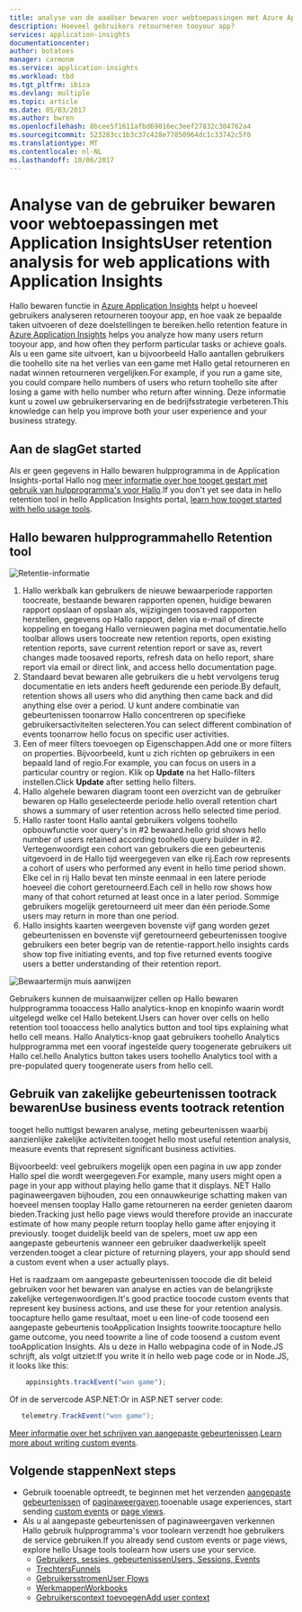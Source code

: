 ```yaml
---
title: analyse van de aaaUser bewaren voor webtoepassingen met Azure Application Insights | Microsoft docs
description: Hoeveel gebruikers retourneren tooyour app?
services: application-insights
documentationcenter: 
author: botatoes
manager: carmonm
ms.service: application-insights
ms.workload: tbd
ms.tgt_pltfrm: ibiza
ms.devlang: multiple
ms.topic: article
ms.date: 05/03/2017
ms.author: bwren
ms.openlocfilehash: 8bcee5f1611afbd69016ec3eef27832c304762a4
ms.sourcegitcommit: 523283cc1b3c37c428e77850964dc1c33742c5f0
ms.translationtype: MT
ms.contentlocale: nl-NL
ms.lasthandoff: 10/06/2017
---
```

# <a name="user-retention-analysis-for-web-applications-with-application-insights"></a><span data-ttu-id="d946e-103">Analyse van de gebruiker bewaren voor webtoepassingen met Application Insights</span><span class="sxs-lookup"><span data-stu-id="d946e-103">User retention analysis for web applications with Application Insights</span></span>

<span data-ttu-id="d946e-104">Hallo bewaren functie in [Azure Application Insights](app-insights-overview.md) helpt u hoeveel gebruikers analyseren retourneren tooyour app, en hoe vaak ze bepaalde taken uitvoeren of deze doelstellingen te bereiken.</span><span class="sxs-lookup"><span data-stu-id="d946e-104">hello retention feature in [Azure Application Insights](app-insights-overview.md) helps you analyze how many users return tooyour app, and how often they perform particular tasks or achieve goals.</span></span> <span data-ttu-id="d946e-105">Als u een game site uitvoert, kan u bijvoorbeeld Hallo aantallen gebruikers die toohello site na het verlies van een game met Hallo getal retourneren en nadat winnen retourneren vergelijken.</span><span class="sxs-lookup"><span data-stu-id="d946e-105">For example, if you run a game site, you could compare hello numbers of users who return toohello site after losing a game with hello number who return after winning.</span></span> <span data-ttu-id="d946e-106">Deze informatie kunt u zowel uw gebruikerservaring en de bedrijfsstrategie verbeteren.</span><span class="sxs-lookup"><span data-stu-id="d946e-106">This knowledge can help you improve both your user experience and your business strategy.</span></span>

## <a name="get-started"></a><span data-ttu-id="d946e-107">Aan de slag</span><span class="sxs-lookup"><span data-stu-id="d946e-107">Get started</span></span>

<span data-ttu-id="d946e-108">Als er geen gegevens in Hallo bewaren hulpprogramma in de Application Insights-portal Hallo nog [meer informatie over hoe tooget gestart met gebruik van hulpprogramma's voor Hallo](app-insights-usage-overview.md).</span><span class="sxs-lookup"><span data-stu-id="d946e-108">If you don't yet see data in hello retention tool in hello Application Insights portal, [learn how tooget started with hello usage tools](app-insights-usage-overview.md).</span></span>

## <a name="hello-retention-tool"></a><span data-ttu-id="d946e-109">Hallo bewaren hulpprogramma</span><span class="sxs-lookup"><span data-stu-id="d946e-109">hello Retention tool</span></span>

![Retentie-informatie](./media/app-insights-usage-retention/retention.png)

1. <span data-ttu-id="d946e-111">Hallo werkbalk kan gebruikers de nieuwe bewaarperiode rapporten toocreate, bestaande bewaren rapporten openen, huidige bewaren rapport opslaan of opslaan als, wijzigingen toosaved rapporten herstellen, gegevens op Hallo rapport, delen via e-mail of directe koppeling en toegang Hallo vernieuwen pagina met documentatie.</span><span class="sxs-lookup"><span data-stu-id="d946e-111">hello toolbar allows users toocreate new retention reports, open existing retention reports, save current retention report or save as, revert changes made toosaved reports, refresh data on hello report, share report via email or direct link, and access hello documentation page.</span></span> 
2. <span data-ttu-id="d946e-112">Standaard bevat bewaren alle gebruikers die u hebt vervolgens terug documentatie en iets anders heeft gedurende een periode.</span><span class="sxs-lookup"><span data-stu-id="d946e-112">By default, retention shows all users who did anything then came back and did anything else over a period.</span></span> <span data-ttu-id="d946e-113">U kunt andere combinatie van gebeurtenissen toonarrow Hallo concentreren op specifieke gebruikersactiviteiten selecteren.</span><span class="sxs-lookup"><span data-stu-id="d946e-113">You can select different combination of events toonarrow hello focus on specific user activities.</span></span>
3. <span data-ttu-id="d946e-114">Een of meer filters toevoegen op Eigenschappen.</span><span class="sxs-lookup"><span data-stu-id="d946e-114">Add one or more filters on properties.</span></span> <span data-ttu-id="d946e-115">Bijvoorbeeld, kunt u zich richten op gebruikers in een bepaald land of regio.</span><span class="sxs-lookup"><span data-stu-id="d946e-115">For example, you can focus on users in a particular country or region.</span></span> <span data-ttu-id="d946e-116">Klik op **Update** na het Hallo-filters instellen.</span><span class="sxs-lookup"><span data-stu-id="d946e-116">Click **Update** after setting hello filters.</span></span> 
4. <span data-ttu-id="d946e-117">Hallo algehele bewaren diagram toont een overzicht van de gebruiker bewaren op Hallo geselecteerde periode.</span><span class="sxs-lookup"><span data-stu-id="d946e-117">hello overall retention chart shows a summary of user retention across hello selected time period.</span></span> 
5. <span data-ttu-id="d946e-118">Hallo raster toont Hallo aantal gebruikers volgens toohello opbouwfunctie voor query's in #2 bewaard.</span><span class="sxs-lookup"><span data-stu-id="d946e-118">hello grid shows hello number of users retained according toohello query builder in #2.</span></span> <span data-ttu-id="d946e-119">Vertegenwoordigt een cohort van gebruikers die een gebeurtenis uitgevoerd in de Hallo tijd weergegeven van elke rij.</span><span class="sxs-lookup"><span data-stu-id="d946e-119">Each row represents a cohort of users who performed any event in hello time period shown.</span></span> <span data-ttu-id="d946e-120">Elke cel in rij Hallo bevat ten minste eenmaal in een latere periode hoeveel die cohort geretourneerd.</span><span class="sxs-lookup"><span data-stu-id="d946e-120">Each cell in hello row shows how many of that cohort returned at least once in a later period.</span></span> <span data-ttu-id="d946e-121">Sommige gebruikers mogelijk geretourneerd uit meer dan één periode.</span><span class="sxs-lookup"><span data-stu-id="d946e-121">Some users may return in more than one period.</span></span> 
6. <span data-ttu-id="d946e-122">Hallo insights kaarten weergeven bovenste vijf gang worden gezet gebeurtenissen en bovenste vijf geretourneerd gebeurtenissen toogive gebruikers een beter begrip van de retentie-rapport.</span><span class="sxs-lookup"><span data-stu-id="d946e-122">hello insights cards show top five initiating events, and top five returned events toogive users a better understanding of their retention report.</span></span> 

![Bewaartermijn muis aanwijzen](./media/app-insights-usage-retention/hover.png)

<span data-ttu-id="d946e-124">Gebruikers kunnen de muisaanwijzer cellen op Hallo bewaren hulpprogramma tooaccess Hallo analytics-knop en knopinfo waarin wordt uitgelegd welke cel Hallo betekent.</span><span class="sxs-lookup"><span data-stu-id="d946e-124">Users can hover over cells on hello retention tool tooaccess hello analytics button and tool tips explaining what hello cell means.</span></span> <span data-ttu-id="d946e-125">Hallo Analytics-knop gaat gebruikers toohello Analytics hulpprogramma met een vooraf ingestelde query toogenerate gebruikers uit Hallo cel.</span><span class="sxs-lookup"><span data-stu-id="d946e-125">hello Analytics button takes users toohello Analytics tool with a pre-populated query toogenerate users from hello cell.</span></span> 

## <a name="use-business-events-tootrack-retention"></a><span data-ttu-id="d946e-126">Gebruik van zakelijke gebeurtenissen tootrack bewaren</span><span class="sxs-lookup"><span data-stu-id="d946e-126">Use business events tootrack retention</span></span>

<span data-ttu-id="d946e-127">tooget hello nuttigst bewaren analyse, meting gebeurtenissen waarbij aanzienlijke zakelijke activiteiten.</span><span class="sxs-lookup"><span data-stu-id="d946e-127">tooget hello most useful retention analysis, measure events that represent significant business activities.</span></span> 

<span data-ttu-id="d946e-128">Bijvoorbeeld: veel gebruikers mogelijk open een pagina in uw app zonder Hallo spel die wordt weergegeven.</span><span class="sxs-lookup"><span data-stu-id="d946e-128">For example, many users might open a page in your app without playing hello game that it displays.</span></span> <span data-ttu-id="d946e-129">NET Hallo paginaweergaven bijhouden, zou een onnauwkeurige schatting maken van hoeveel mensen tooplay Hallo game retourneren na eerder genieten daarom bieden.</span><span class="sxs-lookup"><span data-stu-id="d946e-129">Tracking just hello page views would therefore provide an inaccurate estimate of how many people return tooplay hello game after enjoying it previously.</span></span> <span data-ttu-id="d946e-130">tooget duidelijk beeld van de spelers, moet uw app een aangepaste gebeurtenis wanneer een gebruiker daadwerkelijk speelt verzenden.</span><span class="sxs-lookup"><span data-stu-id="d946e-130">tooget a clear picture of returning players, your app should send a custom event when a user actually plays.</span></span>  

<span data-ttu-id="d946e-131">Het is raadzaam om aangepaste gebeurtenissen toocode die dit beleid gebruiken voor het bewaren van analyse en acties van de belangrijkste zakelijke vertegenwoordigen.</span><span class="sxs-lookup"><span data-stu-id="d946e-131">It's good practice toocode custom events that represent key business actions, and use these for your retention analysis.</span></span> <span data-ttu-id="d946e-132">toocapture hello game resultaat, moet u een line-of code toosend een aangepaste gebeurtenis tooApplication Insights toowrite.</span><span class="sxs-lookup"><span data-stu-id="d946e-132">toocapture hello game outcome, you need toowrite a line of code toosend a custom event tooApplication Insights.</span></span> <span data-ttu-id="d946e-133">Als u deze in Hallo webpagina code of in Node.JS schrijft, als volgt uitziet:</span><span class="sxs-lookup"><span data-stu-id="d946e-133">If you write it in hello web page code or in Node.JS, it looks like this:</span></span>

```JavaScript
    appinsights.trackEvent("won game");
```

<span data-ttu-id="d946e-134">Of in de servercode ASP.NET:</span><span class="sxs-lookup"><span data-stu-id="d946e-134">Or in ASP.NET server code:</span></span>

```C#
   telemetry.TrackEvent("won game");
```

<span data-ttu-id="d946e-135">[Meer informatie over het schrijven van aangepaste gebeurtenissen](app-insights-api-custom-events-metrics.md#trackevent).</span><span class="sxs-lookup"><span data-stu-id="d946e-135">[Learn more about writing custom events](app-insights-api-custom-events-metrics.md#trackevent).</span></span>


## <a name="next-steps"></a><span data-ttu-id="d946e-136">Volgende stappen</span><span class="sxs-lookup"><span data-stu-id="d946e-136">Next steps</span></span>
- <span data-ttu-id="d946e-137">Gebruik tooenable optreedt, te beginnen met het verzenden [aangepaste gebeurtenissen](https://docs.microsoft.com/en-us/azure/application-insights/app-insights-api-custom-events-metrics#trackevent) of [paginaweergaven](https://docs.microsoft.com/azure/application-insights/app-insights-api-custom-events-metrics#page-views).</span><span class="sxs-lookup"><span data-stu-id="d946e-137">tooenable usage experiences, start sending [custom events](https://docs.microsoft.com/en-us/azure/application-insights/app-insights-api-custom-events-metrics#trackevent) or [page views](https://docs.microsoft.com/azure/application-insights/app-insights-api-custom-events-metrics#page-views).</span></span>
- <span data-ttu-id="d946e-138">Als u al aangepaste gebeurtenissen of paginaweergaven verkennen Hallo gebruik hulpprogramma's voor toolearn verzendt hoe gebruikers de service gebruiken.</span><span class="sxs-lookup"><span data-stu-id="d946e-138">If you already send custom events or page views, explore hello Usage tools toolearn how users use your service.</span></span>
    - [<span data-ttu-id="d946e-139">Gebruikers, sessies, gebeurtenissen</span><span class="sxs-lookup"><span data-stu-id="d946e-139">Users, Sessions, Events</span></span>](app-insights-usage-segmentation.md)
    - [<span data-ttu-id="d946e-140">Trechters</span><span class="sxs-lookup"><span data-stu-id="d946e-140">Funnels</span></span>](usage-funnels.md)
    - [<span data-ttu-id="d946e-141">Gebruikersstromen</span><span class="sxs-lookup"><span data-stu-id="d946e-141">User Flows</span></span>](app-insights-usage-flows.md)
    - [<span data-ttu-id="d946e-142">Werkmappen</span><span class="sxs-lookup"><span data-stu-id="d946e-142">Workbooks</span></span>](app-insights-usage-workbooks.md)
    - [<span data-ttu-id="d946e-143">Gebruikerscontext toevoegen</span><span class="sxs-lookup"><span data-stu-id="d946e-143">Add user context</span></span>](app-insights-usage-send-user-context.md)


